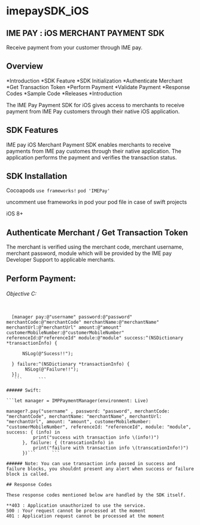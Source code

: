 # imepaySDK_iOS

## IME PAY : iOS MERCHANT PAYMENT SDK

Receive payment from your customer through IME pay.

 ## Overview

*Introduction
*SDK Feature
*SDK Initialization
*Authenticate Merchant
*Get Transaction Token
*Perform Payment
*Validate Payment
*Response Codes
*Sample Code
*Releases
*Introduction

The IME Pay Payment SDK for iOS gives access to merchants to receive payment from IME Pay customers through their native iOS application.

## SDK Features

IME pay iOS Merchant Payment SDK enables merchants to receive payments from IME pay customes through their native application. The application performs the payment and verifies the transaction status.

## SDK Installation

Cocoapods
```use frameworks!``` 
```pod 'IMEPay'``` 

uncomment use frameworks in pod your pod file in case of swift projects

iOS 8+

## Authenticate Merchant / Get Transaction Token

The merchant is verified using the merchant code, merchant username, merchant password, module which will be provided by the IME pay Developer Support to applicable merchants.

## Perform Payment:

###### Objective C:

  ```IMPPaymentManager *manager = [[IMPPaymentManager alloc]initWithEnvironment:Live];
    
    [manager pay:@"username" password:@"password" merchantCode:@"merchantCode" merchantName:@"merchantName" merchantUrl:@"merchantUrl" amount:@"amount" customerMobileNumber:@"customerMobileNumber" referenceId:@"referenceId" module:@"module" success:^(NSDictionary *transactionInfo) {
        
        NSLog(@"Sucess!!");
        
    } failure:^(NSDictionary *transactionInfo) {
         NSLog(@"Failure!!");
    }];
     ```      ```

###### Swift:

  ```let manager = IMPPaymentManager(environment: Live)
  
  manager?.pay("username" , password: "password", merchantCode: "merchantCode", merchantName: "merchantName", merchantUrl: "merchantUrl", amount: "amount", customerMobileNumber: "customerMobileNumber", referenceId: "referenceId", module: "module", success: { (info) in
            print("success with transaction info \(info!)")
        }, failure: { (transcationInfo) in
            print("failure with transaction info \(transcationInfo!)")
        })```      ```

###### Note: You can use transaction info passed in success and failure blocks, you shouldnt present any alert when success or failure block is called.

## Response Codes

These response codes mentioned below are handled by the SDK itself.

**403 : Application unauthorized to use the service.
500 : Your request cannot be processed at the moment
401 : Application request cannot be processed at the moment


